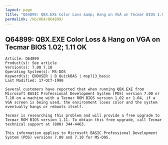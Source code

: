 ```yaml
---
layout: page
title: "Q64899: QBX.EXE Color Loss &amp; Hang on VGA on Tecmar BIOS 1.02; 1.11 OK"
permalink: /kb/064/Q64899/
---
```


## Q64899: QBX.EXE Color Loss &amp; Hang on VGA on Tecmar BIOS 1.02; 1.11 OK

	Article: Q64899
	Product(s): See article
	Version(s): 7.00 7.10
	Operating System(s): MS-DOS
	Keyword(s): ENDUSER | B_QuickBAS | mspl13_basic
	Last Modified: 17-OCT-1990
	
	Several customers have reported that when running QBX.EXE from
	Microsoft BASIC Professional Development System (PDS) version 7.00 or
	7.10 on a machine with a Tecmar ROM BIOS version 1.02 or 1.04, if a
	VGA screen is being used, the environment loses color and the system
	eventually hangs or reboots itself.
	
	Tecmar is researching this problem and will provide a free upgrade to
	Tecmar ROM BIOS version 1.11. To obtain this free upgrade, call Tecmar
	technical support at (800) 344-4463.
	
	This information applies to Microsoft BASIC Professional Development
	System (PDS) versions 7.00 and 7.10 for MS-DOS.
